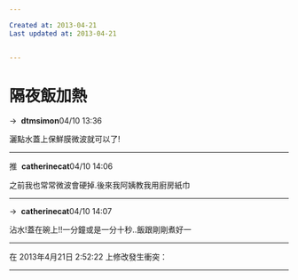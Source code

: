 ```yaml
---

Created at: 2013-04-21
Last updated at: 2013-04-21


---
```


# 隔夜飯加熱


→  **dtmsimon**04/10 13:36

灑點水蓋上保鮮膜微波就可以了!

* * *

推  **catherinecat**04/10 14:06

之前我也常常微波會硬掉.後來我阿姨教我用廚房紙巾

* * *

→  **catherinecat**04/10 14:07

沾水!蓋在碗上!!一分鐘或是一分十秒..飯跟剛剛煮好一

* * *

在 2013年4月21日 2:52:22 上修改發生衝突：

* * *

